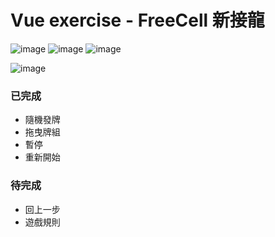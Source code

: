# Vue exercise - FreeCell 新接龍

![image](https://img.shields.io/badge/JavaScript-exercise-F0DB4F.svg) ![image](https://img.shields.io/badge/Vue-exercise-41B883.svg) ![image](https://img.shields.io/badge/SCSS-exercise-CD6799.svg)

![image](https://github.com/jedchang/Vue-FreeCell/blob/master/preview.jpg)


### 已完成

- 隨機發牌
- 拖曳牌組
- 暫停
- 重新開始

### 待完成

- 回上一步
- 遊戲規則
